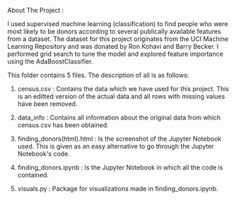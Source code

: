 About The Project : 

I used supervised machine learning (classification) to find people who were most likely to be donors according to several publically available features from a dataset. The dataset for this project originates from the UCI Machine Learning Repository and was donated by Ron Kohavi and Barry Becker. I performed grid search to tune the model and explored feature importance using the AdaBoostClassifier. 

This folder contains 5 files. The description of all is as follows:

1) census.csv : Contains the data which we have used for this project. This is an editted version of the actual data and all rows with missing values have been removed. 

2) data_info : Contains all information about the original data from which census.csv has been obtained.

3) finding_donors(html).html : Is the screenshot of the Jupyter Notebook used. This is given as an easy alternative to go through the Jupyter Notebook's code.

4) finding_donors.ipynb : Is the Jupyter Notebook in which all the code is contained.

5) visuals.py : Package for visualizations made in finding_donors.ipynb.
 

